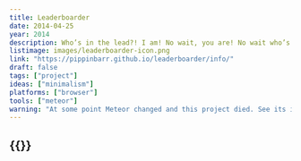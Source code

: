 ```yaml
---
title: Leaderboarder
date: 2014-04-25
year: 2014
description: Who’s in the lead?! I am! No wait, you are! No wait who’s that guy?! What the hell, man! Catch up! Fall behind! Don’t even care! Be a true Leaderboarder!
listimage: images/leaderboarder-icon.png
link: "https://pippinbarr.github.io/leaderboarder/info/"
draft: false
tags: ["project"]
ideas: ["minimalism"]
platforms: ["browser"]
tools: ["meteor"]
warning: "At some point Meteor changed and this project died. See its info page for some documentation."
---
```


## {{<param title >}}
